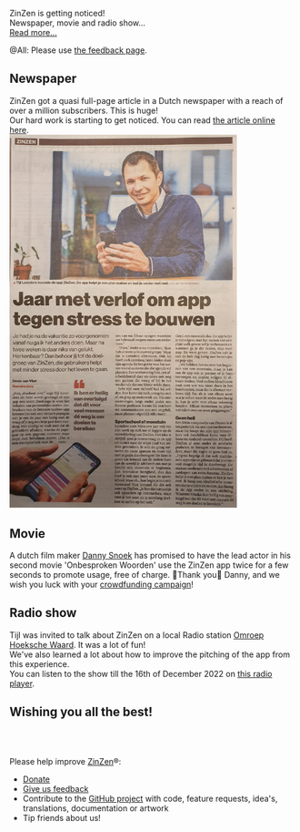 ZinZen is getting noticed!  
Newspaper, movie and radio show...   
[Read more...](https://blog.zinzen.me/2022/12/09/Media-attention.html)   

@All: Please use [the feedback page](https://zinzen.me/Feedback).

## Newspaper

ZinZen got a quasi full-page article in a Dutch newspaper with a reach of over a million subscribers. This is huge!  
Our hard work is starting to get noticed. You can read <a href="https://www.ad.nl/tech/denk-jij-na-je-vakantie-nu-ga-ik-alles-anders-doen-maar-lukt-dat-niet-met-app-van-tijl-kan-stress-verminderen~a5653214/" target="_blank">the article online here</a>.  
<img src="/img/20221201_Newspaper_article_ZinZen_resized.jpg" alt="newspaper-article-2022-12-04" width="400"/>  

## Movie
A dutch film maker <a href="https://www.dannysnoekvideografie.nl/" target="_blank">Danny Snoek</a> has promised to have the lead actor in his second movie 'Onbesproken Woorden' use the ZinZen app twice for a few seconds to promote usage, free of charge. 🙏Thank you🙏 Danny, and we wish you luck with your  <a href="https://www.voordekunst.nl/projecten/14652-een-film-over-de-passie-voor-het-leven-1!" target="_blank">crowdfunding campaign</a>!


## Radio show
Tijl was invited to talk about ZinZen on a local Radio station <a href="https://www.omroephw.nl/" target="_blank">Omroep Hoeksche Waard</a>. It was a lot of fun!  
We've also learned a lot about how to improve the pitching of the app from this experience.  
You can listen to the show till the 16th of December 2022 on <a href="https://www.omroephw.nl/spelers/radiospeler.php?programmaid=214&item=021220222000" target="_blank">this radio player</a>.  

## Wishing you all the best!
<br />
<br />

Please help improve [ZinZen](https://zinzen.me)®:  
- [Donate](https://donate.stripe.com/6oE4jK1iPcPT1m89AA)
- [Give us feedback](https://zinzen.me/Feedback)
- Contribute to the [GitHub project](https://github.com/tijlleenders/ZinZen) with code, feature requests, idea's, translations, documentation or artwork  
- Tip friends about us!

